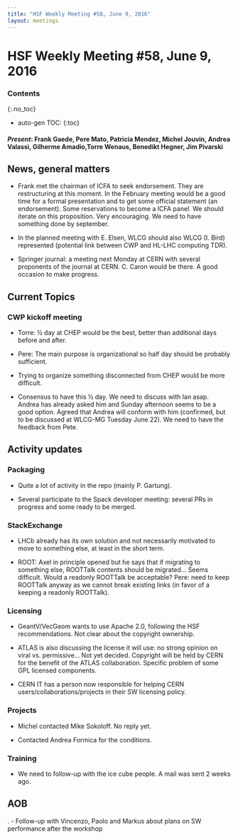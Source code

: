 ```yaml
---
title: "HSF Weekly Meeting #58, June 9, 2016"
layout: meetings
---
```


# HSF Weekly Meeting #58, June 9, 2016

### Contents
{:.no_toc}

* auto-gen TOC:
{:toc}


#### *Present*: Frank Gaede, Pere Mato, Patricia Mendez, Michel Jouvin, Andrea Valassi, Gilherme Amadio,Torre Wenaus, Benedikt Hegner, Jim Pivarski

## News, general matters

-   Frank met the chairman of ICFA to seek endorsement. They are restructuring at this moment. In the February meeting would be a good time for a formal presentation and to get some official statement (an endorsement). Some reservations to become a ICFA panel. We should iterate on this proposition. Very encouraging. We need to have something done by september.

-   In the planned meeting with E. Elsen, WLCG should also WLCG (I. Bird) represented (potential link between CWP and HL-LHC computing TDR).

-   Springer journal: a meeting next Monday at CERN with several proponents of the journal at CERN. C. Caron would be there. A good occasion to make progress.

## Current Topics

### CWP kickoff meeting

-   Torre: ½ day at CHEP would be the best, better than additional days before and after.

-   Pere: The main purpose is organizational so half day should be probably sufficient.

-   Trying to organize something disconnected from CHEP would be more difficult.

-   Consensus to have this ½ day. We need to discuss with Ian asap. Andrea has already asked him and Sunday afternoon seems to be a good option. Agreed that Andrea will conform with him (confirmed, but to be discussed at WLCG-MG Tuesday June 22). We need to have the feedback from Pete.

## Activity updates

### Packaging

-   Quite a lot of activity in the repo (mainly P. Gartung).

-   Several participate to the Spack developer meeting: several PRs in progress and some ready to be merged.

### StackExchange

-   LHCb already has its own solution and not necessarily motivated to move to something else, at least in the short term.

-   ROOT: Axel in principle opened but he says that if migrating to something else, ROOTTalk contents should be migrated… Seems difficult. Would a readonly ROOTTalk be acceptable? Pere: need to keep ROOTTalk anyway as we cannot break existing links (in favor of a keeping a readonly ROOTTalk).

### Licensing

-   GeantV/VecGeom wants to use Apache 2.0, following the HSF recommendations. Not clear about the copyright ownership.

-   ATLAS is also discussing the license it will use: no strong opinion on viral vs. permissive… Not yet decided. Copyright will be held by CERN for the benefit of the ATLAS collaboration. Specific problem of some GPL licensed components.

-   CERN IT has a person now responsible for helping CERN users/collaborations/projects in their SW licensing policy.

### Projects

-   Michel contacted Mike Sokoloff. No reply yet.

-   Contacted Andrea Formica for the conditions.

### Training

-   We need to follow-up with the ice cube people. A mail was sent 2 weeks ago.

## AOB

. - Follow-up with Vincenzo, Paolo and Markus about plans on SW performance after the workshop
